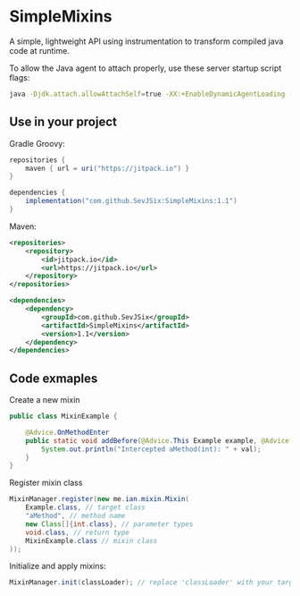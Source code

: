 ﻿# SimpleMixins

A simple, lightweight API using instrumentation to transform compiled java code at runtime.

To allow the Java agent to attach properly, use these server startup script flags:
```bash
java -Djdk.attach.allowAttachSelf=true -XX:+EnableDynamicAgentLoading -noverify -jar server.jar
```

## Use in your project
Gradle Groovy:
```gradle
repositories {
    maven { url = uri("https://jitpack.io") }
}

dependencies {
    implementation("com.github.SevJSix:SimpleMixins:1.1")
}
```

Maven:
```xml
<repositories>
    <repository>
        <id>jitpack.io</id>
        <url>https://jitpack.io</url>
    </repository>
</repositories>

<dependencies>
    <dependency>
        <groupId>com.github.SevJSix</groupId>
        <artifactId>SimpleMixins</artifactId>
        <version>1.1</version>
    </dependency>
</dependencies>

```

## Code exmaples

Create a new mixin
```java
public class MixinExample {

    @Advice.OnMethodEnter
    public static void addBefore(@Advice.This Example example, @Advice.Argument(0) int val) {
        System.out.println("Intercepted aMethod(int): " + val);
    }
}
```

Register mixin class
```java
MixinManager.register(new me.ian.mixin.Mixin(
    Example.class, // target class
    "aMethod", // method name
    new Class[]{int.class}, // parameter types
    void.class, // return type
    MixinExample.class // mixin class
));
```

Initialize and apply mixins:
```java
MixinManager.init(classLoader); // replace 'classLoader' with your target classloader
```
